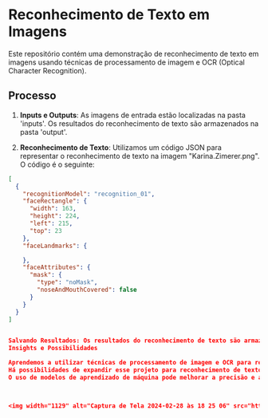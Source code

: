 # Reconhecimento de Texto em Imagens

Este repositório contém uma demonstração de reconhecimento de texto em imagens usando técnicas de processamento de imagem e OCR (Optical Character Recognition).

## Processo

1. **Inputs e Outputs**: As imagens de entrada estão localizadas na pasta 'inputs'. Os resultados do reconhecimento de texto são armazenados na pasta 'output'.

2. **Reconhecimento de Texto**: Utilizamos um código JSON para representar o reconhecimento de texto na imagem "Karina.Zimerer.png". O código é o seguinte:

```json
[
  {
    "recognitionModel": "recognition_01",
    "faceRectangle": {
      "width": 163,
      "height": 224,
      "left": 215,
      "top": 23
    },
    "faceLandmarks": {

    },
    "faceAttributes": {
      "mask": {
        "type": "noMask",
        "noseAndMouthCovered": false
      }
    }
  }
]


Salvando Resultados: Os resultados do reconhecimento de texto são armazenados no formato JSON na pasta 'output'.
Insights e Possibilidades

Aprendemos a utilizar técnicas de processamento de imagem e OCR para reconhecer texto em imagens.
Há possibilidades de expandir esse projeto para reconhecimento de texto em vídeos, documentos digitalizados e muito mais.
O uso de modelos de aprendizado de máquina pode melhorar a precisão e a velocidade do reconhecimento de texto.



<img width="1129" alt="Captura de Tela 2024-02-28 às 18 25 06" src="https://github.com/KarinaZimerer/image-text-recognition-demo/assets/104630037/ecff2299-6a24-4e04-a3d8-46e96bf57085">




